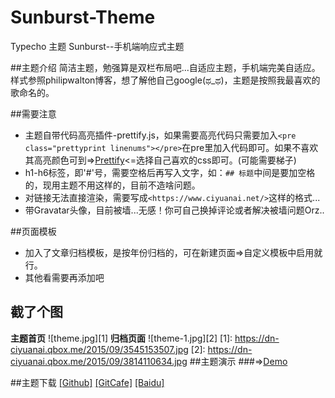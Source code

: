 # Sunburst-Theme
Typecho 主题 Sunburst--手机端响应式主题

##主题介绍
简洁主题，勉强算是双栏布局吧...自适应主题，手机端完美自适应。样式参照philipwalton博客，想了解他自己google(ಥ_ಥ)，主题是按照我最喜欢的歌命名的。

##需要注意
* 主题自带代码高亮插件-prettify.js，如果需要高亮代码只需要加入`<pre class="prettyprint linenums"></pre>`在pre里加入代码即可。如果不喜欢其高亮颜色可到=><a href="http://demo.stanleyhlng.com/prettify-js/?id=tomorrow-night-blue" target="_blank">Prettify</a><=选择自己喜欢的css即可。(可能需要梯子)
* h1-h6标签，即'#'号，需要空格后再写入文字，如：`## 标题`中间是要加空格的，现用主题不用这样的，目前不造啥问题。
* 对链接无法直接渲染，需要写成`<https://www.ciyuanai.net/>`这样的格式...
* 带Gravatar头像，目前被墙...无感！你可自己换掉评论或者解决被墙问题Orz..
 
##页面模板
* 加入了文章归档模板，是按年份归档的，可在新建页面=>自定义模板中启用就行。
* 其他看需要再添加吧


## 截了个图
**主题首页**
![theme.jpg][1]
**归档页面**
![theme-1.jpg][2]
[1]: https://dn-ciyuanai.qbox.me/2015/09/3545153507.jpg
[2]: https://dn-ciyuanai.qbox.me/2015/09/3814110634.jpg
##主题演示
###=>[Demo](https://ciyuanai.net/?theme=Sunburst)

##主题下载
<a href="https://github.com/melifes/Sunburst" target="_blank">[Github]</a>
<a href="https://gitcafe.com/Axhello/Sunburst" target="_blank">[GitCafe]</a>
<a href="http://pan.baidu.com/s/1bnv2Bpl" target="_blank">[Baidu]</a>
